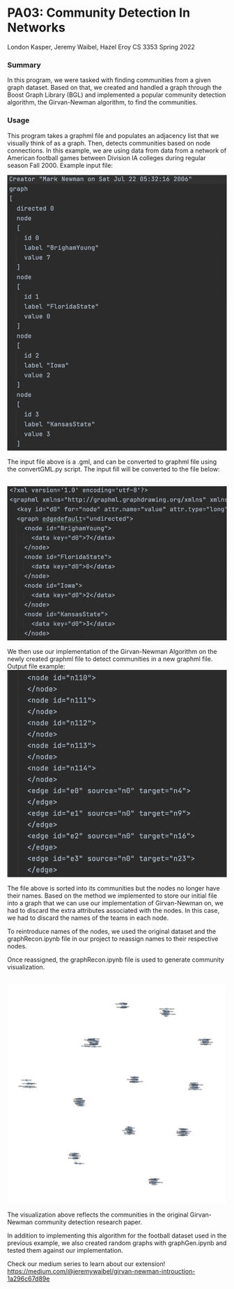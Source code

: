 # PA03: Community Detection In Networks
London Kasper, Jeremy Waibel, Hazel Eroy
CS 3353 Spring 2022

### Summary
In this program, we were tasked with finding communities from a given graph dataset. 
Based on that, we created and handled a graph through the Boost Graph Library (BGL) and implemented a popular community detection algorithm, the Girvan-Newman algorithm, to find the communities.

### Usage
This program takes a graphml file and populates an adjacency list that we visually think of as a graph. 
Then, detects communities based on node connections. 
In this example, we are using data from data from a network of American football games between Division IA colleges during regular season Fall 2000. Example input file:


![](https://raw.githubusercontent.com/smu-cs-3353/22s-pa03-girvan-newman-kaspereroy2/main/images/data.png)

The input file above is a .gml, and can be converted to graphml file using the convertGML.py script. 
The input fill will be converted to the file below:

<br>![](https://raw.githubusercontent.com/smu-cs-3353/22s-pa03-girvan-newman-kaspereroy2/main/images/converted.png) <br>

We then use our implementation of the Girvan-Newman Algorithm on the newly created graphml file to detect communities in a new graphml file. Output file example:
<br> ![](https://raw.githubusercontent.com/smu-cs-3353/22s-pa03-girvan-newman-kaspereroy2/main/images/output.png)

The file above is sorted into its communities but the nodes no longer have their names. Based on the method we implemented to store our initial file into a graph that we can use our implementation of Girvan-Newman on, we had to discard the extra attributes associated with the nodes. In this case, we had to discard the names of the teams in each node.

To reintroduce names of the nodes, we used the original dataset and the graphRecon.ipynb file in our project to reassign names to their respective nodes.

Once reassigned, the graphRecon.ipynb file is used to generate community visualization.


<br>![](https://raw.githubusercontent.com/smu-cs-3353/22s-pa03-girvan-newman-kaspereroy2/main/src/graph.png)

The visualization above reflects the communities in the original Girvan-Newman community detection research paper.

In addition to implementing this algorithm for the football dataset used in the previous example, we also created random graphs with graphGen.ipynb and tested them against our implementation.


Check our medium series to learn about our extension!
https://medium.com/@jeremywaibel/girvan-newman-introuction-1a296c67d89e




